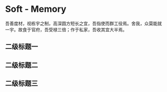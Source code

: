 # Soft - Memory

吾善度材，视栋宇之制，高深圆方短长之宜，吾指使而群工役焉。舍我，众莫能就一宇。故食于官府，吾受禄三倍；作于私家，吾收其宜大半焉。

## 二级标题一

## 二级标题二

## 二级标题三
